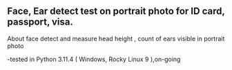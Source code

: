 ## Face, Ear detect test on portrait photo for ID card, passport, visa.

About
face detect and measure head height , count of ears visible in portrait photo

-tested in Python 3.11.4 ( Windows, Rocky Linux 9 ),on-going 
